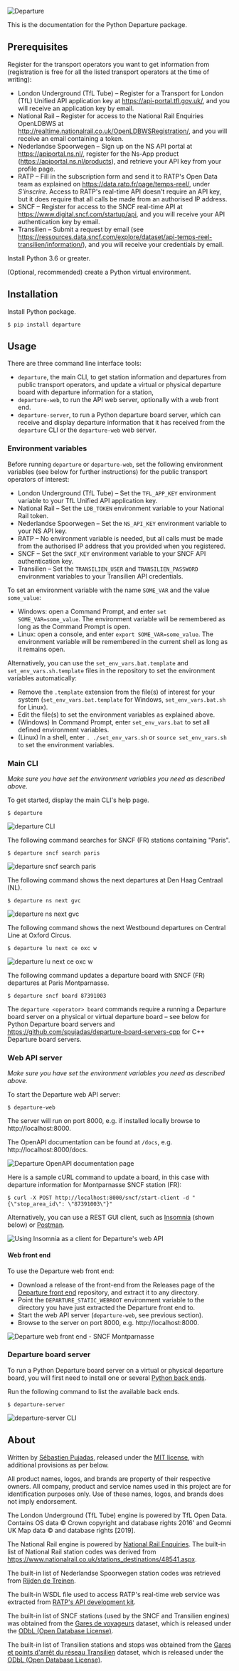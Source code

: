 ![Departure](https://user-images.githubusercontent.com/930566/95666191-9da79d00-0b57-11eb-9059-afe446d07ed9.png)

This is the documentation for the Python Departure package.



## Prerequisites

Register for the transport operators you want to get information from (registration is free for all the listed transport operators at the time of writing):

- London Underground (TfL Tube) – Register for a Transport for London (TfL) Unified API application key at https://api-portal.tfl.gov.uk/, and you will receive an application key by email.
- National Rail –  Register for access to the National Rail Enquiries OpenLDBWS at http://realtime.nationalrail.co.uk/OpenLDBWSRegistration/, and you will receive an email containing a token.
- Nederlandse Spoorwegen – Sign up on the NS API portal at https://apiportal.ns.nl/, register for the Ns-App product (https://apiportal.ns.nl/products), and retrieve your API key from your profile page.
- RATP – Fill in the subscription form and send it to RATP's Open Data team as explained on https://data.ratp.fr/page/temps-reel/, under *S'inscrire*. Access to RATP's real-time API doesn't require an API key, but it does require that all calls be made from an authorised IP address.
- SNCF – Register for access to the SNCF real-time API at https://www.digital.sncf.com/startup/api, and you will receive your API authentication key by email.
- Transilien – Submit a request by email (see https://ressources.data.sncf.com/explore/dataset/api-temps-reel-transilien/information/), and you will receive your credentials by email.



Install Python 3.6 or greater.

(Optional, recommended) create a Python virtual environment.



## Installation

Install Python package.


```
$ pip install departure
```

  

## Usage

There are three command line interface tools:

- `departure`, the main CLI, to get station information and departures from public transport operators, and update a virtual or physical departure board with departure information for a station,
- `departure-web`, to run the API web server, optionally with a web front end.
- `departure-server`, to run a Python departure board server, which can receive and display departure information that it has received from the `departure` CLI or the `departure-web` web server.



### Environment variables

Before running `departure` or `departure-web`, set the following environment variables (see below for further instructions) for the public transport operators of interest:

- London Underground (TfL Tube) – Set the `TFL_APP_KEY` environment variable to your TfL Unified API application key.
- National Rail – Set the `LDB_TOKEN` environment variable to your National Rail token.
- Nederlandse Spoorwegen – Set the `NS_API_KEY` environment variable to your NS API key.
- RATP – No environment variable is needed, but all calls must be made from the authorised IP address that you provided when you registered.
- SNCF – Set the `SNCF_KEY` environment variable to your SNCF API authentication key.
- Transilien – Set the `TRANSILIEN_USER` and `TRANSILIEN_PASSWORD` environment variables to your Transilien API credentials.



To set an environment variable with the name `SOME_VAR` and the value `some_value`:

- Windows: open a Command Prompt, and enter `set SOME_VAR=some_value`. The environment variable will be remembered as long as the Command Prompt is open.
- Linux: open a console, and enter `export SOME_VAR=some_value`. The environment variable will be remembered in the current shell as long as it remains open.



Alternatively, you can use the `set_env_vars.bat.template` and `set_env_vars.sh.template` files in the repository to set the environment variables automatically:

- Remove the `.template` extension from the file(s) of interest for your system (`set_env_vars.bat.template` for Windows, `set_env_vars.bat.sh` for Linux).
- Edit the file(s) to set the environment variables as explained above.
- (Windows) In Command Prompt, enter `set_env_vars.bat` to set all defined environment variables.
- (Linux) In a shell, enter `. ./set_env_vars.sh` or `source set_env_vars.sh` to set the environment variables.



### Main CLI

*Make sure you have set the environment variables you need as described above.*

To get started, display the main CLI's help page.

```
$ departure
```

![departure CLI](images/departure-cli.svg)



The following command searches for SNCF (FR) stations containing "Paris".

```
$ departure sncf search paris
```

![departure sncf search paris](images/departure-sncf-search-paris.svg)



The following command shows the next departures at Den Haag Centraal (NL).

```
$ departure ns next gvc
```

![departure ns next gvc](images/departure-ns-next-gvc.svg)



The following command shows the next Westbound departures on Central Line at Oxford Circus.

```
$ departure lu next ce oxc w
```

![departure lu next ce oxc w](images/departure-lu-next.svg)



The following command updates a departure board with SNCF (FR) departures at Paris Montparnasse.

```
$ departure sncf board 87391003
```

The `departure <operator> board` commands require a running a Departure board server on a physical or virtual departure board – see below for Python Departure board servers and https://github.com/spujadas/departure-board-servers-cpp for C++ Departure board servers.



### Web API server

*Make sure you have set the environment variables you need as described above.*

To start the Departure web API server:

```
$ departure-web
```

The server will run on port 8000, e.g. if installed locally browse to http://localhost:8000.



The OpenAPI documentation can be found at `/docs`, e.g. http://localhost:8000/docs.

![Departure OpenAPI documentation page](images/departure-web-fastapi-doc.png)



Here is a sample cURL command to update a board, in this case with departure information for Montparnasse SNCF station (FR):

```
$ curl -X POST http://localhost:8000/sncf/start-client -d "{\"stop_area_id\": \"87391003\"}"
```



Alternatively, you can use a REST GUI client, such as [Insomnia](https://insomnia.rest/) (shown below) or [Postman](https://www.postman.com/).

![Using Insomnia as a client for Departure's web API](images/insomnia-departure-lu.gif)



#### Web front end

To use the Departure web front end:

- Download a release of the front-end from the Releases page of the [Departure front end](https://github.com/spujadas/departure-front-end) repository, and extract it to any directory.
- Point the `DEPARTURE_STATIC_WEBROOT` environment variable to the directory you have just extracted the Departure front end to.
- Start the web API server (`departure-web`, see previous section).
- Browse to the server on port 8000, e.g. http://localhost:8000.

![Departure web front end - SNCF Montparnasse](images/departure-web-sncf-montparnasse.gif)



### Departure board server

To run a Python Departure board server on a virtual or physical departure board, you will first need to install one or several [Python back ends](https://github.com/spujadas/departure-board-servers-python).

Run the following command to list the available back ends.

```
$ departure-server
```

![departure-server CLI](images/departure-server.svg)



## About

Written by [Sébastien Pujadas](https://pujadas.net/), released under the [MIT license](https://github.com/spujadas/departure-python/blob/master/LICENSE), with additional provisions as per below.

All product names, logos, and brands are property of their respective owners. All company, product and service names used in this project are for identification purposes only. Use of these names, logos, and brands does not imply endorsement.

The London Underground (TfL Tube) engine is powered by TfL Open Data. Contains OS data © Crown copyright and database rights 2016' and Geomni UK Map data © and database rights [2019].

The National Rail engine is powered by [National Rail Enquiries](https://www.nationalrail.co.uk/). The built-in list of National Rail station codes was derived from https://www.nationalrail.co.uk/stations_destinations/48541.aspx.

The built-in list of Nederlandse Spoorwegen station codes was retrieved from [Rijden de Treinen](https://www.rijdendetreinen.nl/over/open-data).

The built-in WSDL file used to access RATP's real-time web service was extracted from [RATP's API development kit](https://data.ratp.fr/page/temps-reel/).

The built-in list of SNCF stations (used by the SNCF and Transilien engines) was obtained from the [Gares de voyageurs](https://ressources.data.sncf.com/explore/dataset/referentiel-gares-voyageurs) dataset, which is released under the [ODbL (Open Database License)](https://data.sncf.com/pages/cgu/A1#A1).

The built-in list of Transilien stations and stops was obtained from the [Gares et points d'arrêt du réseau Transilien](https://ressources.data.sncf.com/explore/dataset/sncf-gares-et-arrets-transilien-ile-de-france/) dataset, which is released under the [ODbL (Open Database License)](https://data.sncf.com/pages/cgu/A1#A1).